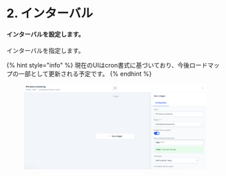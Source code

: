# 2. インターバル

#### インターバルを設定します。

インターバルを指定します。

{% hint style="info" %}
現在のUIはcron書式に基づいており、今後ロードマップの一部として更新される予定です。
{% endhint %}

<figure><img src="../../../.gitbook/assets/image (74).png" alt=""><figcaption></figcaption></figure>

